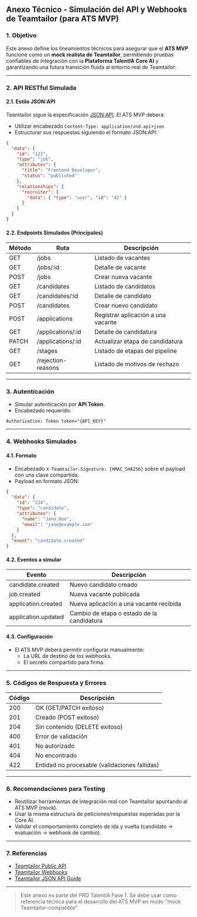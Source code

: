 ## Anexo Técnico - Simulación del API y Webhooks de Teamtailor (para ATS MVP)

### 1. Objetivo

Este anexo define los lineamientos técnicos para asegurar que el **ATS MVP** funcione como un **mock realista de Teamtailor**, permitiendo pruebas confiables de integración con la **Plataforma TalentIA Core AI** y garantizando una futura transición fluida al entorno real de Teamtailor.

---

### 2. API RESTful Simulada

#### 2.1. Estilo JSON\:API

Teamtailor sigue la especificación [JSON](https://jsonapi.org/)[:API](https://jsonapi.org/). El ATS MVP deberá:

- Utilizar encabezado `Content-Type: application/vnd.api+json`
- Estructurar sus respuestas siguiendo el formato JSON\:API:

```json
{
  "data": {
    "id": "123",
    "type": "job",
    "attributes": {
      "title": "Frontend Developer",
      "status": "published"
    },
    "relationships": {
      "recruiter": {
        "data": { "type": "user", "id": "42" }
      }
    }
  }
}
```

#### 2.2. Endpoints Simulados (Principales)

| Método | Ruta               | Descripción                        |
| ------ | ------------------ | ---------------------------------- |
| GET    | /jobs              | Listado de vacantes                |
| GET    | /jobs/\:id         | Detalle de vacante                 |
| POST   | /jobs              | Crear nueva vacante                |
| GET    | /candidates        | Listado de candidatos              |
| GET    | /candidates/\:id   | Detalle de candidato               |
| POST   | /candidates        | Crear nuevo candidato              |
| POST   | /applications      | Registrar aplicación a una vacante |
| GET    | /applications/\:id | Detalle de candidatura             |
| PATCH  | /applications/\:id | Actualizar etapa de candidatura    |
| GET    | /stages            | Listado de etapas del pipeline     |
| GET    | /rejection-reasons | Listado de motivos de rechazo      |

---

### 3. Autenticación

- Simular autenticación por **API Token**.
- Encabezado requerido:

```
Authorization: Token token="{API_KEY}"
```

---

### 4. Webhooks Simulados

#### 4.1. Formato

- Encabezado `X-Teamtailor-Signature: {HMAC_SHA256}` sobre el payload con una clave compartida.
- Payload en formato JSON:

```json
{
  "data": {
    "id": "234",
    "type": "candidate",
    "attributes": {
      "name": "Jane Doe",
      "email": "jane@example.com"
    }
  },
  "event": "candidate.created"
}
```

#### 4.2. Eventos a simular

| Evento              | Descripción                                |
| ------------------- | ------------------------------------------ |
| candidate.created   | Nuevo candidato creado                     |
| job.created         | Nueva vacante publicada                    |
| application.created | Nueva aplicación a una vacante recibida    |
| application.updated | Cambio de etapa o estado de la candidatura |

#### 4.3. Configuración

- El ATS MVP deberá permitir configurar manualmente:
  - La URL de destino de los webhooks.
  - El secreto compartido para firma.

---

### 5. Códigos de Respuesta y Errores

| Código | Descripción                                   |
| ------ | --------------------------------------------- |
| 200    | OK (GET/PATCH exitoso)                        |
| 201    | Creado (POST exitoso)                         |
| 204    | Sin contenido (DELETE exitoso)                |
| 400    | Error de validación                           |
| 401    | No autorizado                                 |
| 404    | No encontrado                                 |
| 422    | Entidad no procesable (validaciones fallidas) |

---

### 6. Recomendaciones para Testing

- Reutilizar herramientas de integración real con Teamtailor apuntando al ATS MVP (mock).
- Usar la misma estructura de peticiones/respuestas esperadas por la Core AI.
- Validar el comportamiento completo de ida y vuelta (candidato -> evaluación -> webhook de cambio).

---

### 7. Referencias

- [Teamtailor Public API](https://docs.teamtailor.com/)
- [Teamtailor Webhooks](https://support.teamtailor.com/en/articles/8068954-webhooks-events)
- [Teamtailor JSON API Guide](https://jsonapi.org/)

---

> Este anexo es parte del PRD TalentIA Fase 1. Se debe usar como referencia técnica para el desarrollo del ATS MVP en modo "mock Teamtailor-compatible".

